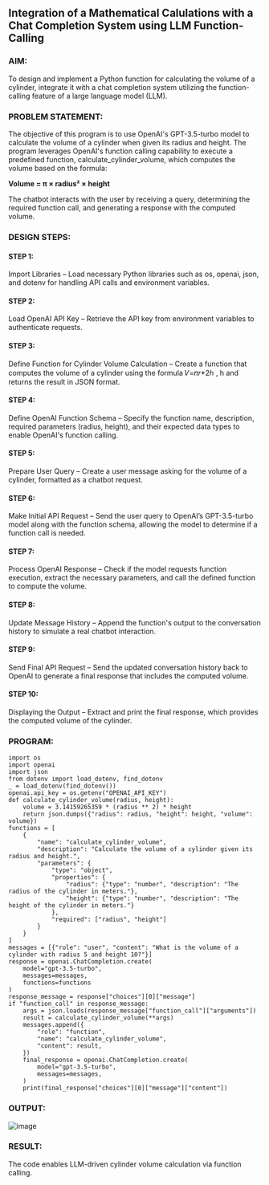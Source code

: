 ## Integration of a Mathematical Calulations with a Chat Completion System using LLM Function-Calling

### AIM:
To design and implement a Python function for calculating the volume of a cylinder, integrate it with a chat completion system utilizing the function-calling feature of a large language model (LLM).

### PROBLEM STATEMENT:
The objective of this program is to use OpenAI's GPT-3.5-turbo model to calculate the volume of a cylinder when given its radius and height. The program leverages OpenAI's function calling capability to execute a predefined function, calculate_cylinder_volume, which computes the volume based on the formula:

**Volume = π × radius² × height**

The chatbot interacts with the user by receiving a query, determining the required function call, and generating a response with the computed volume.

### DESIGN STEPS:

#### STEP 1:
Import Libraries – Load necessary Python libraries such as os, openai, json, and dotenv for handling API calls and environment variables.
#### STEP 2:
Load OpenAI API Key – Retrieve the API key from environment variables to authenticate requests.
#### STEP 3:
Define Function for Cylinder Volume Calculation – Create a function that computes the volume of a cylinder using the formula 
𝑉=𝜋𝑟*2ℎ , h and returns the result in JSON format.
#### STEP 4:
Define OpenAI Function Schema – Specify the function name, description, required parameters (radius, height), and their expected data types to enable OpenAI's function calling.
#### STEP 5:
Prepare User Query – Create a user message asking for the volume of a cylinder, formatted as a chatbot request.
#### STEP 6:
Make Initial API Request – Send the user query to OpenAI’s GPT-3.5-turbo model along with the function schema, allowing the model to determine if a function call is needed.
#### STEP 7:
Process OpenAI Response – Check if the model requests function execution, extract the necessary parameters, and call the defined function to compute the volume.
#### STEP 8:
Update Message History – Append the function's output to the conversation history to simulate a real chatbot interaction.
#### STEP 9:
Send Final API Request – Send the updated conversation history back to OpenAI to generate a final response that includes the computed volume.
#### STEP 10:
Displaying the Output – Extract and print the final response, which provides the computed volume of the cylinder.

### PROGRAM:
```
import os
import openai
import json
from dotenv import load_dotenv, find_dotenv
_ = load_dotenv(find_dotenv())
openai.api_key = os.getenv("OPENAI_API_KEY")
def calculate_cylinder_volume(radius, height):
    volume = 3.14159265359 * (radius ** 2) * height
    return json.dumps({"radius": radius, "height": height, "volume": volume})
functions = [
    {
        "name": "calculate_cylinder_volume",
        "description": "Calculate the volume of a cylinder given its radius and height.",
        "parameters": {
            "type": "object",
            "properties": {
                "radius": {"type": "number", "description": "The radius of the cylinder in meters."},
                "height": {"type": "number", "description": "The height of the cylinder in meters."}
            },
            "required": ["radius", "height"]
        }
    }
]
messages = [{"role": "user", "content": "What is the volume of a cylinder with radius 5 and height 10?"}]
response = openai.ChatCompletion.create(
    model="gpt-3.5-turbo",
    messages=messages,
    functions=functions
)
response_message = response["choices"][0]["message"]
if "function_call" in response_message:
    args = json.loads(response_message["function_call"]["arguments"])
    result = calculate_cylinder_volume(**args)
    messages.append({
        "role": "function",
        "name": "calculate_cylinder_volume",
        "content": result,
    })
    final_response = openai.ChatCompletion.create(
        model="gpt-3.5-turbo",
        messages=messages,
    )
    print(final_response["choices"][0]["message"]["content"])
```

### OUTPUT:
![image](https://github.com/user-attachments/assets/c9bec645-d9df-4057-96c0-03b7cd6c8fe2)

### RESULT:
The code enables LLM-driven cylinder volume calculation via function calling.
